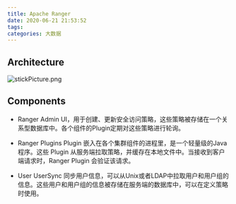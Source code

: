 ```yaml
---
title: Apache Ranger
date: 2020-06-21 21:53:52
tags:
categories: 大数据
---
```


## Architecture
![stickPicture.png](https://wx2.sbimg.cn/2020/06/21/stickPicture.png)

## Components
- Ranger Admin
UI，用于创建、更新安全访问策略，这些策略被存储在一个关系型数据库中。各个组件的Plugin定期对这些策略进行轮询。

- Ranger Plugins
Plugin 嵌入在各个集群组件的进程里，是一个轻量级的Java程序。这些 Plugin 从服务端拉取策略，并缓存在本地文件中。当接收到客户端请求时，Ranger Plugin 会验证该请求。

- User UserSync
同步用户信息，可以从Unix或者LDAP中拉取用户和用户组的信息。这些用户和用户组的信息被存储在服务端的数据库中，可以在定义策略时使用。





